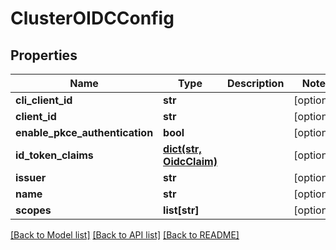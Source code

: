 # ClusterOIDCConfig

## Properties
Name | Type | Description | Notes
------------ | ------------- | ------------- | -------------
**cli_client_id** | **str** |  | [optional] 
**client_id** | **str** |  | [optional] 
**enable_pkce_authentication** | **bool** |  | [optional] 
**id_token_claims** | [**dict(str, OidcClaim)**](OidcClaim.md) |  | [optional] 
**issuer** | **str** |  | [optional] 
**name** | **str** |  | [optional] 
**scopes** | **list[str]** |  | [optional] 

[[Back to Model list]](../README.md#documentation-for-models) [[Back to API list]](../README.md#documentation-for-api-endpoints) [[Back to README]](../README.md)

